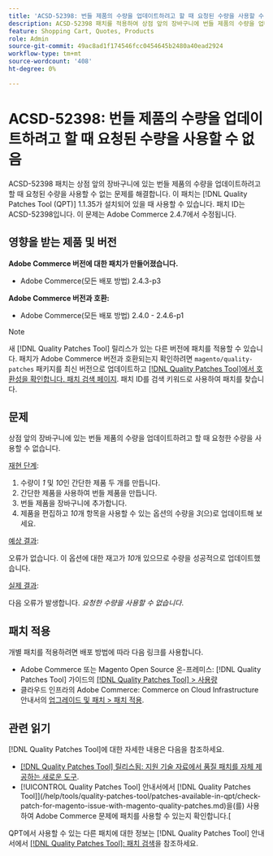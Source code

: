 ```yaml
---
title: 'ACSD-52398: 번들 제품의 수량을 업데이트하려고 할 때 요청된 수량을 사용할 수 없음'
description: ACSD-52398 패치를 적용하여 상점 앞의 장바구니에 번들 제품의 수량을 업데이트하려고 할 때 요청된 수량을 사용할 수 없는 Adobe Commerce 문제를 해결합니다.
feature: Shopping Cart, Quotes, Products
role: Admin
source-git-commit: 49ac8ad1f174546fcc0454645b2480a40ead2924
workflow-type: tm+mt
source-wordcount: '408'
ht-degree: 0%

---
```


# ACSD-52398: 번들 제품의 수량을 업데이트하려고 할 때 요청된 수량을 사용할 수 없음

ACSD-52398 패치는 상점 앞의 장바구니에 있는 번들 제품의 수량을 업데이트하려고 할 때 요청된 수량을 사용할 수 없는 문제를 해결합니다. 이 패치는 [!DNL Quality Patches Tool (QPT)] 1.1.35가 설치되어 있을 때 사용할 수 있습니다. 패치 ID는 ACSD-52398입니다. 이 문제는 Adobe Commerce 2.4.7에서 수정됩니다.

## 영향을 받는 제품 및 버전

**Adobe Commerce 버전에 대한 패치가 만들어졌습니다.**

* Adobe Commerce(모든 배포 방법) 2.4.3-p3

**Adobe Commerce 버전과 호환:**

* Adobe Commerce(모든 배포 방법) 2.4.0 - 2.4.6-p1

>[!NOTE]
>
>새 [!DNL Quality Patches Tool] 릴리스가 있는 다른 버전에 패치를 적용할 수 있습니다. 패치가 Adobe Commerce 버전과 호환되는지 확인하려면 `magento/quality-patches` 패키지를 최신 버전으로 업데이트하고 [[!DNL Quality Patches Tool]에서 호환성을 확인합니다. 패치 검색 페이지](https://experienceleague.adobe.com/tools/commerce-quality-patches/index.html). 패치 ID를 검색 키워드로 사용하여 패치를 찾습니다.

## 문제

상점 앞의 장바구니에 있는 번들 제품의 수량을 업데이트하려고 할 때 요청한 수량을 사용할 수 없습니다.

<u>재현 단계</u>:

1. 수량이 *1* 및 *10*&#x200B;인 간단한 제품 두 개를 만듭니다.
1. 간단한 제품을 사용하여 번들 제품을 만듭니다.
1. 번들 제품을 장바구니에 추가합니다.
1. 제품을 편집하고 *10*&#x200B;개 항목을 사용할 수 있는 옵션의 수량을 *3*(으)로 업데이트해 보세요.

<u>예상 결과</u>:

오류가 없습니다. 이 옵션에 대한 재고가 *10*&#x200B;개 있으므로 수량을 성공적으로 업데이트했습니다.

<u>실제 결과</u>:

다음 오류가 발생합니다. *요청한 수량을 사용할 수 없습니다*.

## 패치 적용

개별 패치를 적용하려면 배포 방법에 따라 다음 링크를 사용합니다.

* Adobe Commerce 또는 Magento Open Source 온-프레미스: [!DNL Quality Patches Tool] 가이드의 [[!DNL Quality Patches Tool] > 사용량](https://experienceleague.adobe.com/docs/commerce-operations/tools/quality-patches-tool/usage.html)
* 클라우드 인프라의 Adobe Commerce: Commerce on Cloud Infrastructure 안내서의 [업그레이드 및 패치 > 패치 적용](https://experienceleague.adobe.com/docs/commerce-cloud-service/user-guide/develop/upgrade/apply-patches.html).

## 관련 읽기

[!DNL Quality Patches Tool]에 대한 자세한 내용은 다음을 참조하세요.

* [[!DNL Quality Patches Tool] 릴리스됨: 지원 기술 자료에서 품질 패치를 자체 제공하는 새로운 도구](https://experienceleague.adobe.com/en/docs/commerce-knowledge-base/kb/announcements/commerce-announcements/magento-quality-patches-released-new-tool-to-self-serve-quality-patches).
* [!UICONTROL Quality Patches Tool] 안내서에서  [!DNL Quality Patches Tool]](/help/tools/quality-patches-tool/patches-available-in-qpt/check-patch-for-magento-issue-with-magento-quality-patches.md)을(를) 사용하여 Adobe Commerce 문제에 패치를 사용할 수 있는지 확인합니다.[


QPT에서 사용할 수 있는 다른 패치에 대한 정보는 [!DNL Quality Patches Tool] 안내서에서 [[!DNL Quality Patches Tool]: 패치 검색](https://experienceleague.adobe.com/tools/commerce-quality-patches/index.html)을 참조하세요.
